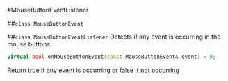 #MouseButtonEventListener

##```class MouseButtonEvent```

##```class MouseButtonEventListener```
Detects if any event is occurring in the mouse buttons
```c++
virtual bool onMouseButtonEvent(const MouseButtonEvent& event) = 0;
```
Return true if any event is occurring or false if not occurring
